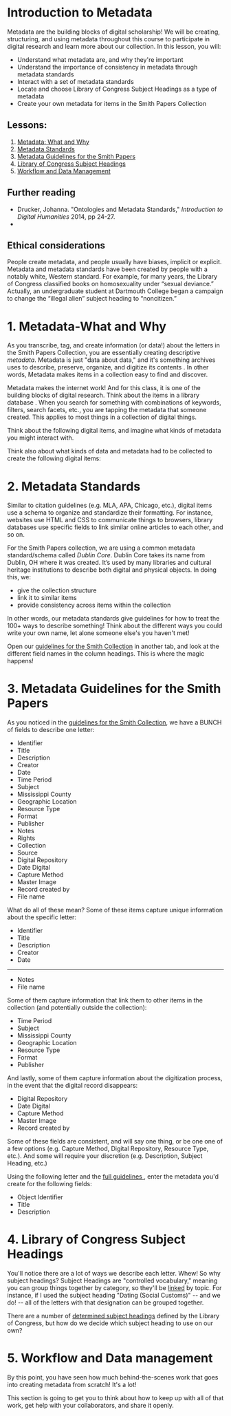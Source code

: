 # Introduction to Metadata

Metadata are the building blocks of digital scholarship! We will be creating, structuring, and using metadata throughout this course to participate in digital research and learn more about our collection. In this lesson, you will:
- Understand what metadata are, and why they're important
- Understand the importance of consistency in metadata through metadata standards
- Interact with a set of metadata standards
- Locate and choose Library of Congress Subject Headings as a type of metadata
- Create your own metadata for items in the Smith Papers Collection

## Lessons:
1. [Metadata: What and Why](#1-metadata-what-and-why) 
2. [Metadata Standards](#2-metadata-standards)
3. [Metadata Guidelines for the Smith Papers](#3-metadata-guidelines-for-the-smith-papers)
4. [Library of Congress Subject Headings](#4-library-of-congress-subject-headings)
5. [Workflow and Data Management](#5-workflow-and-data-management)

## Further reading
- Drucker, Johanna. "Ontologies and Metadata Standards," _Introduction to Digital Humanities_ 2014, pp 24-27.
- <!--consult with Vic-->

## Ethical considerations
People create metadata, and people usually have biases, implicit or explicit. Metadata and metadata standards have been created by people with a notably white, Western standard. For example, for many years, the Library of Congress classified books on homosexuality under “sexual deviance.” Actually, an undergraduate student at Dartmouth College began a campaign to change the “illegal alien” subject heading to “noncitizen.” <!--link to actual story, plus the article about redo-ing cutter numbers, plus example from Vic re: "minorities"-->

# 1. Metadata-What and Why

As you transcribe, tag, and create information (or data!) about the letters in the Smith Papers Collection, you are essentially creating descriptive _metadata_. Metadata is just "data about data," and it's something archives uses to describe, preserve, organize, and digitize its contents <!--link to https://dictionary.archivists.org/entry/metadata.html-->. In other words, Metadata makes items in a collection easy to find and discover.

Metadata makes the internet work! And for this class, it is one of the building blocks of digital research. Think about the items in a library database <!--insert screenshot-->. When you search for something with combinations of keywords, filters, search facets, etc., you are tapping the metadata that someone created. This applies to most things in a collection of digital things.

Think about the following digital items, and imagine what kinds of metadata you might interact with.

<!--image of twitter feed-->
<!--html of website-->
<!--spreadsheet-->

Think also about what kinds of data and metadata had to be collected to create the following digital items:
<!--omeka website-->
<!--image of website of videos-->

<!--assessment that includes image of a letter and some multiple choice about what metadata could be derived from it. Choices (all of which are possible answers): date, creator, item type, description, record created by, date digitized-->

# 2. Metadata Standards

Similar to citation guidelines (e.g. MLA, APA, Chicago, etc.), digital items use a schema to organize and standardize their formatting. For instance, websites use HTML and CSS to communicate things to browsers, library databases use specific fields to link similar online articles to each other, and so on. 

For the Smith Papers collection, we are using a common metadata standard/schema called _Dublin Core_. Dublin Core takes its name from Dublin, OH where it was created. It’s used by many libraries and cultural heritage institutions to describe both digital and physical objects. In doing this, we: 
* give the collection structure
* link it to similar items
* provide consistency across items within the collection

In other words, our metadata standards give guidelines for how to treat the 100+ ways to describe something! Think about the different ways you could write your own name, let alone someone else's you haven't met!

<!--insert screenshot of different ways to write Christine's and Martha's names from https://drive.google.com/file/d/1aMrnK3PQau6O873UUan9gQGu_Dkk1pd4/view?usp=sharing -->

Open our <a href="https://drive.google.com/file/d/16VIQ4KxbBbFnjnrbgR-Uv1t1H0_xSgWG/view?usp=sharing"> guidelines for the Smith Collection</a> in another tab, and look at the different field names in the column headings. This is where the magic happens!

# 3. Metadata Guidelines for the Smith Papers

As you noticed in the <a href="https://drive.google.com/file/d/16VIQ4KxbBbFnjnrbgR-Uv1t1H0_xSgWG/view?usp=sharing"> guidelines for the Smith Collection</a>, we have a BUNCH of fields to describe one letter:

<!--make this a table later, or color code so it will correspond to sections following-->
* Identifier
* Title
* Description
* Creator
* Date
* Time Period
* Subject
* Mississippi County
* Geographic Location
* Resource Type
* Format
* Publisher
* Notes
* Rights
* Collection
* Source
* Digital Repository
* Date Digital
* Capture Method
* Master Image
* Record created by
* File name

What do all of these mean? Some of these items capture unique information about the specific letter:
* Identifier 
* Title
* Description
* Creator
* Date
<hr>

* Notes
* File name

Some of them capture information that link them to other items in the collection (and potentially outside the collection):
* Time Period
* Subject
* Mississippi County
* Geographic Location
* Resource Type
* Format
* Publisher

And lastly, some of them capture information about the digitization process, in the event that the digital record disappears:
* Digital Repository
* Date Digital
* Capture Method
* Master Image
* Record created by

Some of these fields are consistent, and will say one thing, or be one one of a few options (e.g. Capture Method, Digital Repository, Resource Type, etc.). And some will require your discretion (e.g. Description, Subject Heading, etc.)

Using the following letter and the <a href="https://drive.google.com/file/d/16VIQ4KxbBbFnjnrbgR-Uv1t1H0_xSgWG/view?usp=sharing"> full guidelines </a>, enter the metadata you'd create for the following fields:

* Object Identifier
* Title 
* Description
<!--add more of these-->

<!--screenshot or link to letter...which one?-->
<!--include "right" answers-->

# 4. Library of Congress Subject Headings

You'll notice there are a lot of ways we describe each letter. Whew! So why subject headings? Subject Headings are "controlled vocabulary," meaning you can group things together by category, so they'll be <a href="https://en.wikipedia.org/wiki/Library_of_Congress_Linked_Data_Service"> linked</a> by topic. For instance, if I used the subject heading "Dating (Social Customs)" -- and we do! -- all of the letters with that designation can be grouped together.

There are a number of <a href="https://id.loc.gov/authorities/subjects.html"> determined subject headings</a> defined by the Library of Congress, but how do we decide which subject heading to use on our own?

# 5. Workflow and Data management
By this point, you have seen how much behind-the-scenes work that goes into creating metadata from scratch! It's a lot!

This section is going to get you to think about how to keep up with all of that work, get help with your collaborators, and share it openly.

<!--workflow worksheet?-->
<!--data management plan questions-->